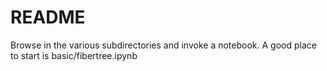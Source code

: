 README
======

Browse in the various subdirectories and invoke
a notebook. A good place to start is basic/fibertree.ipynb

